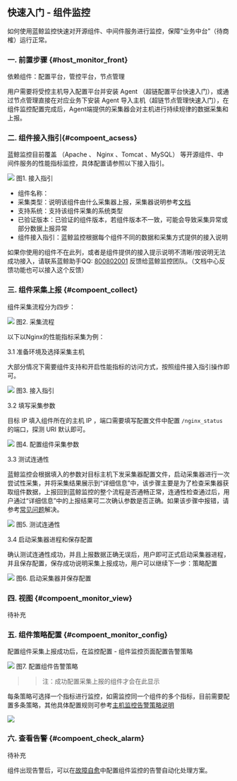 ## 快速入门 - 组件监控

如何使用蓝鲸监控快速对开源组件、中间件服务进行监控，保障“业务中台”（待商榷）运行正常。

###  一. 前置步骤 {#host_monitor_front}

依赖组件：配置平台，管控平台，节点管理

 用户需要将受控主机导入配置平台并安装 Agent （超链配置平台快速入门），或通过节点管理直接在对应业务下安装 Agent 导入主机（超链节点管理快速入门），在组件监控配置完成后，Agent端提供的采集器会对主机进行持续规律的数据采集和上报。

### 二. 组件接入指引{#compoent_acsess}

蓝鲸监控目前覆盖 （Apache 、 Nginx 、Tomcat 、MySQL） 等开源组件、中间件服务的性能指标监控，具体配置请参照以下接入指引。

 ![](../media/component_acesess_tips.png)
 图1. 接入指引

- 组件名称：
- 采集类型：说明该组件由什么采集器上报，采集器说明参考[文档]()
- 支持系统：支持该组件采集的系统类型
- 已验证版本：已验证的组件版本，若组件版本不一致，可能会导致采集异常或部分数据上报异常
- 组件接入指引：蓝鲸监控根据每个组件不同的数据和采集方式提供的接入说明

如果你使用的组件不在此列，或者是组件提供的接入提示说明不清晰/按说明无法成功接入，请联系蓝鲸助手QQ: [800802001](http://wpa.b.qq.com/cgi/wpa.php?ln=1&key=XzgwMDgwMjAwMV80NDMwOTZfODAwODAyMDAxXzJf) 反馈给蓝鲸监控团队。（文档中心反馈功能也可以接入这个反馈）

### 三. 组件采集上报 {#compoent_collect}

组件采集流程分为四步：

![](../media/component_collect.png)
图2. 采集流程

以下以Nginx的性能指标采集为例：

3.1 准备环境及选择采集主机

大部分情况下需要组件支持和开启性能指标的访问方式，按照组件接入指引操作即可。

![](../media/15367474576034.jpg)
图3. 接入指引

3.2 填写采集参数

目标 IP 填入组件所在的主机 IP ，端口需要填写配置文件中配置 `/nginx_status` 的端口，探测 URI 默认即可。

![](../media/15367474906275.jpg)
图4. 配置组件采集参数

3.3 测试连通性

蓝鲸监控会根据填入的参数对目标主机下发采集器配置文件，启动采集器进行一次尝试性采集，并将采集结果展示到“详细信息”中，该步骤主要是为了检查采集器获取组件数据，上报回到蓝鲸监控的整个流程是否通畅正常，连通性检查通过后，用户通过“详细信息”中的上报结果可二次确认参数是否正确。如果该步骤中报错，请参考[常见问题]()解决。

![](../media/15367475205722.jpg)
图5. 测试连通性

3.4 启动采集器进程和保存配置

确认测试连通性成功，并且上报数据正确无误后，用户即可正式启动采集器进程，并且保存配置，保存成功说明采集上报成功，用户可以继续下一步：策略配置

![](../media/15367475492586.jpg)
图6. 启动采集器并保存配置

### 四. 视图 {#compoent_monitor_view}

待补充

### 五. 组件策略配置 {#compoent_monitor_config}

配置组件采集上报成功后，在监控配置 - 组件监控页面配置告警策略

![](../media/compoent_configs.png)
图7. 配置组件告警策略

>> 注：成功配置采集上报的组件才会在此显示

每条策略可选择一个指标进行监控，如需监控同一个组件的多个指标，目前需要配置多条策略，其他具体配置规则可参考[主机监控告警策略说明]()

![](../media/compoent_configs2.png)


### 六. 查看告警 {#compoent_check_alarm}

待补充

组件出现告警后，可以在[故障自愈](http://docs.bk.tencent.com/product_white_paper/fta/)中配置组件监控的告警自动化处理方案。
